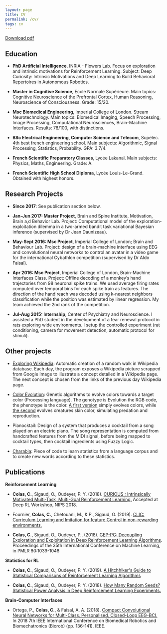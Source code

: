 ```yaml
---
layout: page
title: CV
permalink: /cv/
tags: cv
---
```


<a href="/data/CV_Cedric_Colas.pdf" download>Download pdf</a>

## Education
* **PhD Artificial Intelligence**, INRIA - Flowers Lab. 
Focus on exploration and intrinsic motivations for Reinforcement Learning. Subject: Deep Curiosity: Intrinsic Motivations and Deep Learning to Build Behavioral Repertoires in Autonomous Robotics. 

* **Master in Cognitive Science**, Ecole Normale Supérieure. Main topics: Cognitive Neuroscience of the Prefrontal Cortex, Human Reasoning, Neuroscience of Consciousness. Grade: 15/20.

* **Msc Biomedical Engineering**, Imperial College of London. Stream Neurotechnology. Main topics: Biomedical Imaging, Speech Processing, Image Processing, Computational Neurosciences, Brain-Machine Interfaces. Results: 78/100, with distinctions.

* **BSc Electrical Engineering, Computer Science and Telecom**, Supelec. 4th best french engineering school. Main subjects: Algorithmic, Signal Processing, Statistics, 
Probability. GPA: 3.7/4.

* **French Scientific Preparatory Classes**, Lycée Lakanal. Main subjects: Physics, Maths, Engineering. Grade: A.

* **French Scientific High School Diploma**, Lycée Louis-Le-Grand. Obtained with highest honors.

## Research Projects

* **Since 2017**: See publication section below.

* **Jan-Jun 2017: Master Project**, Brain and Spine Institute, Motivation, Brain a,d Behavior Lab. Project: Computational model of the exploration-exploitation dilemma in a 
two-armed bandit 
task variational Bayesian inference (supervised by Dr Jean Daunizeau).

* **May-Sept 2016: Msc Project**, Imperial College of London; Brain and Behaviour Lab. Project: design of a brain-machine interface using EEG and convolutional neural networks to 
control an avatar in a video game for the international Cybathlon competition (supervised by Dr Aldo Faisal).

* **Apr 2016: Msc Project**, Imperial College of London, Brain-Machine Interfaces Class. Project: Offline decoding of a monkey’s hand trajectories from 98 neuronal spike trains.
 We used average firing rates computed over temporal bins for each spike train as features. The direction of the hand reach was decoded using k-nearest neighbors classification 
 while the position was estimated by linear regression. My team achieved the 2nd rank of the competition.
 
 * **Jul-Aug 2015: Internship**, Center of Psychiatry and Neuroscience. I assisted a PhD student in the development of a fear renewal protocol in rats exploring wide environments.
I setup the controlled experiment (rat conditioning, camera for movement detection,  automatic protocol for stimuli).


## Other projects

* [Exploring Wikipedia](https://github.com/ccolas/wiki-calendar): Automatic creation of a random walk in Wikipedia database. Each day, the program exposes a Wikipedia picture 
scrapped from Google Image to illustrate a 
concept detailed in a Wikipedia page. The next concept is chosen from the links of the previous day Wikipedia page.

* [Color Evolution](https://github.com/ccolas/colored_creatures_evolution): Genetic algorithms to evolve colors towards a target color (Processing language). The genotype is
Evolution the RGB code, the phenotype is the color. [A first version](https://github.com/ccolas/color_evolution) simply evolves colors, while [the second](https://github.com/ccolas/colored_creatures_evolution) evolves creatures 
skin color, simulating predation and reproduction.

* Pianocktail: Design of a system that produces a cocktail from a song played on an electric piano. The song representation is computed from handcrafted features from the MIDI 
signal, before being mapped to cocktail types, then cocktail ingredients using Fuzzy Logic.

* [Charabia](https://github.com/ccolas/charabia): Piece of code to learn statistics from a language corpus and to create new words according to these statistics.

## Publications

**Reinforcement Learning**

* **Colas, C.**, Sigaud, O., Oudeyer, P. Y. (2018). [CURIOUS : Intrinsically Motivated Multi-Task,
Multi-Goal Reinforcement Learning.](https://arxiv.org/abs/1810.06284) Accepted at Deep RL Workshop, NIPS 2018.

* Fournier, **Colas, C.**, Chetouani, M., & P., Sigaud, O. (2019). [CLIC: Curriculum Learning and Imitation for feature Control in non-rewarding environments.](https://arxiv.org/abs/1901.09720)

* **Colas, C.**, Sigaud, O., Oudeyer, P.. (2018). [GEP-PG: Decoupling Exploration and Exploitation in
Deep Reinforcement Learning Algorithms](https://arxiv.org/abs/1802.05054). Proceedings of the 35th International Conference on Machine Learning, in PMLR 80:1039-1048

**Statistics for RL**
* **Colas, C.**, Sigaud, O., Oudeyer, P. Y. (2019). [A Hitchhiker's Guide to Statistical Comparisons of Reinforcement Learning Algorithms](https://openreview.net/forum?id=ryx0N3IaIV)

* **Colas, C.**, Sigaud, O., Oudeyer, P. Y. (2018). [How Many Random Seeds? Statistical Power Analysis in Deep Reinforcement Learning Experiments.](https://arxiv.org/abs/1806.08295) 

**Brain-Computer Interfaces**
* Ortega, P., **Colas, C.**, & Faisal, A. A. (2018). [Compact Convolutional Neural Networks for Multi-Class, Personalised, Closed-Loop EEG-BCI.](https://ieeexplore.ieee.org/stamp/stamp.jsp?arnumber=8487644) In 2018 7th IEEE 
International Conference on Biomedical Robotics and Biomechatronics (Biorob) (pp. 136-141). IEEE.
 